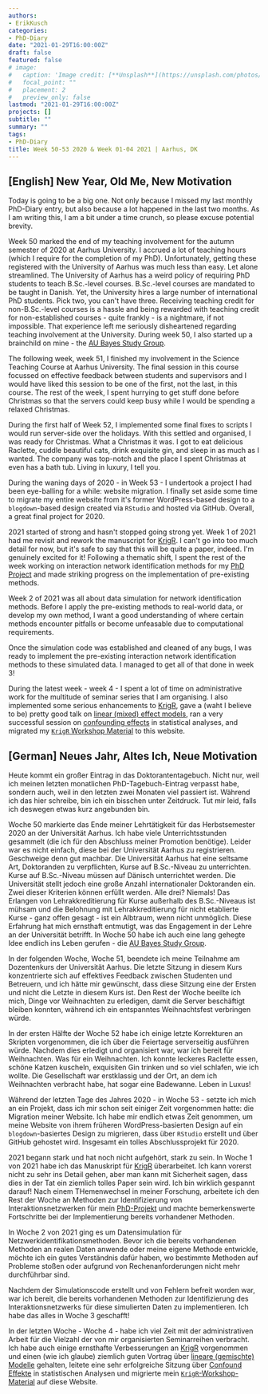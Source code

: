 ```yaml
---
authors:
- ErikKusch
categories:
- PhD-Diary
date: "2021-01-29T16:00:00Z"
draft: false
featured: false
# image:
#   caption: 'Image credit: [**Unsplash**](https://unsplash.com/photos/CpkOjOcXdUY)'
#   focal_point: ""
#   placement: 2
#   preview_only: false
lastmod: "2021-01-29T16:00:00Z"
projects: []
subtitle: ""
summary: ""
tags:
- PhD-Diary
title: Week 50-53 2020 & Week 01-04 2021 | Aarhus, DK
---
```



## [English] New Year, Old Me, New Motivation

Today is going to be a big one. Not only because I missed my last monthly PhD-Diary entry, but also because a lot happened in the last two months. As I am writing this, I am a bit under a time crunch, so please excuse potential brevity.

Week 50 marked the end of my teaching involvement for the autumn semester of 2020 at Aarhus University. I accrued a lot of teaching hours (which I require for the completion of my PhD). Unfortunately, getting these registered with the University of Aarhus was much less than easy. Let alone streamlined. The University of Aarhus has a weird policy of requiring PhD students to teach B.Sc.-level courses. B.Sc.-level courses are mandated to be taught in Danish. Yet, the University hires a large number of international PhD students. Pick two, you can't have three. Receiving teaching credit for non-B.Sc.-level courses is a hassle and being rewarded with teaching credit for non-established courses - quite frankly - is a nightmare, if not impossible. That experience left me seriously disheartened regarding teaching involvement at the University. During week 50, I also started up a brainchild on mine - the [AU Bayes Study Group](/project/aubayes/). 

The following week, week 51, I finished my involvement in the Science Teaching Course at Aarhus University. The final session in this course focussed on effective feedback between students and supervisors and I would have liked this session to be one of the first, not the last, in this course. The rest of the week, I spent hurrying to get stuff done before Christmas so that the servers could keep busy while I would be spending a relaxed Christmas.

During the first half of Week 52, I implemented some final fixes to scripts I would run server-side over the holidays. With this settled and organised, I was ready for Christmas. What a Christmas it was. I got to eat delicious Raclette, cuddle beautiful cats, drink exquisite gin, and sleep in as much as I wanted. The company was top-notch and the place I spent Christmas at even has a bath tub. Living in luxury, I tell you.

During the waning days of 2020 - in Week 53 - I undertook a project I had been eye-balling for a while: website migration. I finally set aside some time to migrate my entire website from it's former WordPress-based design to a `blogdown`-based design created via `RStudio` and hosted via GitHub. Overall, a great final project for 2020.

2021 started of strong and hasn't stopped going strong yet. Week 1 of 2021 had me revisit and rework the manuscript for [KrigR](/project/krigr/). I can't go into too much detail for now, but it's safe to say that this will be quite a paper, indeed. I'm genuinely excited for it! Following a thematic shift, I spent the rest of the week working on interaction network identification methods for my [PhD Project](/project/phd-packages/) and made striking progress on the implementation of pre-existing methods.

Week 2 of 2021 was all about data simulation for network identification methods. Before I apply the pre-existing methods to real-world data, or develop my own method, I want a good understanding of where certain methods encounter pitfalls or become unfeasable due to computational requirements.

Once the simulation code was established and cleaned of any bugs, I was ready to implement the pre-existing interaction network identification methods to these simulated data. I managed to get all of that done in week 3!

During the latest week - week 4 - I spent a lot of time on administrative work for the multitude of seminar series that I am organising. I also implemented some serious enhancements to [KrigR](/project/krigr/), gave a (waht I believe to be) pretty good talk on [linear (mixed) effect models](/courses/excursions-into-biostatistics/6_regressions-correlations-for-the-advanced/), ran a very successful session on [confounding effects](/post/rethinking/statistical-rethinking-chapter-06/) in statistical analyses, and migrated my  [`KrigR` Workshop Material](/post/krigr-mats/krigrworkshop/) to this website.


## [German] Neues Jahr, Altes Ich, Neue Motivation

Heute kommt ein großer Eintrag in das Doktorantentagebuch. Nicht nur, weil ich meinen letzten monatlichen PhD-Tagebuch-Eintrag verpasst habe, sondern auch, weil in den letzten zwei Monaten viel passiert ist. Während ich das hier schreibe, bin ich ein bisschen unter Zeitdruck. Tut mir leid, falls ich deswegen etwas kurz angebunden bin.

Woche 50 markierte das Ende meiner Lehrtätigkeit für das Herbstsemester 2020 an der Universität Aarhus. Ich habe viele Unterrichtsstunden gesammelt (die ich für den Abschluss meiner Promotion benötige). Leider war es nicht einfach, diese bei der Universität Aarhus zu registrieren. Geschweige denn gut machbar. Die Universität Aarhus hat eine seltsame Art, Doktoranden zu verpflichten, Kurse auf B.Sc.-Niveau zu unterrichten. Kurse auf B.Sc.-Niveau müssen auf Dänisch unterrichtet werden. Die Universität stellt jedoch eine große Anzahl internationaler Doktoranden ein. Zwei dieser Kriterien können erfüllt werden. Alle drei? Niemals! Das Erlangen von Lehrakkreditierung für Kurse außerhalb des B.Sc.-Niveaus ist mühsam und die Belohnung mit Lehrakkreditierung für nicht etablierte Kurse - ganz offen gesagt - ist ein Albtraum, wenn nicht unmöglich. Diese Erfahrung hat mich ernsthaft entmutigt, was das Engagement in der Lehre an der Universität betrifft. In Woche 50 habe ich auch eine lang gehegte Idee endlich ins Leben gerufen - die [AU Bayes Study Group](/project/aubayes/).

In der folgenden Woche, Woche 51, beendete ich meine Teilnahme am Dozentenkurs der Universität Aarhus. Die letzte Sitzung in diesem Kurs konzentrierte sich auf effektives Feedback zwischen Studenten und Betreuern, und ich hätte mir gewünscht, dass diese Sitzung eine der Ersten und nicht die Letzte in diesem Kurs ist. Den Rest der Woche beeilte ich mich, Dinge vor Weihnachten zu erledigen, damit die Server beschäftigt bleiben konnten, während ich ein entspanntes Weihnachtsfest verbringen würde.

In der ersten Hälfte der Woche 52 habe ich einige letzte Korrekturen an Skripten vorgenommen, die ich über die Feiertage serverseitig ausführen würde. Nachdem dies erledigt und organisiert war, war ich bereit für Weihnachten. Was für ein Weihnachten. Ich konnte leckeres Raclette essen, schöne Katzen kuscheln, exquisiten Gin trinken und so viel schlafen, wie ich wollte. Die Gesellschaft war erstklassig und der Ort, an dem ich Weihnachten verbracht habe, hat sogar eine Badewanne. Leben in Luxus!

Während der letzten Tage des Jahres 2020 - in Woche 53 - setzte ich mich an ein Projekt, dass ich mir schon seit einiger Zeit vorgenommen hatte: die Migration meiner Website. Ich habe mir endlich etwas Zeit genommen, um meine Website von ihrem früheren WordPress-basierten Design auf ein `blogdown`-basiertes Design zu migrieren, dass über `RStudio` erstellt und über GitHub gehostet wird. Insgesamt ein tolles Abschlussprojekt für 2020.

2021 begann stark und hat noch nicht aufgehört, stark zu sein. In Woche 1 von 2021 habe ich das Manuskript für [KrigR](/project/krigr/) überarbeitet. Ich kann vorerst nicht zu sehr ins Detail gehen, aber man kann mit Sicherheit sagen, dass dies in der Tat ein ziemlich tolles Paper sein wird. Ich bin wirklich gespannt darauf! Nach einem THemenwechsel in meiner Forschung, arbeitete ich den Rest der Woche an Methoden zur Identifizierung von Interaktionsnetzwerken für mein [PhD-Projekt](/project/phd-packages/) und machte bemerkenswerte Fortschritte bei der Implementierung bereits vorhandener Methoden.

In Woche 2 von 2021 ging es um Datensimulation für Netzwerkidentifikationsmethoden. Bevor ich die bereits vorhandenen Methoden an realen Daten anwende oder meine eigene Methode entwickle, möchte ich ein gutes Verständnis dafür haben, wo bestimmte Methoden auf Probleme stoßen oder aufgrund von Rechenanforderungen nicht mehr durchführbar sind.

Nachdem der Simulationscode erstellt und von Fehlern befreit worden war, war ich bereit, die bereits vorhandenen Methoden zur Identifizierung des Interaktionsnetzwerks für diese simulierten Daten zu implementieren. Ich habe das alles in Woche 3 geschafft!

In der letzten Woche - Woche 4 - habe ich viel Zeit mit der administrativen Arbeit für die Vielzahl der von mir organisierten Seminarreihen verbracht. Ich habe auch einige ernsthafte Verbesserungen an [KrigR](/project/krigr/) vorgenommen und einen (wie ich glaube) ziemlich guten Vortrag über [lineare (gemischte) Modelle](/courses/excursions-into-biostatistics/6_regressions-correlations-for-the-advanced/) gehalten, leitete eine sehr erfolgreiche Sitzung über [Confound Effekte](/post/rethinking/statistical-rethinking-chapter-06/) in statistischen Analysen und migrierte mein [`KrigR`-Workshop-Material](/post/krigr-mats/krigrworkshop/) auf diese Website.
